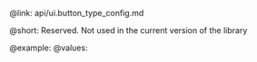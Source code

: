 @link: api/ui.button_type_config.md

@short:
	Reserved. Not used in the current version of the library

@example:
@values: 
